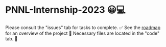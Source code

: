 # PNNL-Internship-2023 😀💻

Please consult the "issues" tab for tasks to complete. ✅
See the [roadmap](https://github.com/users/Ben-Drucker/projects/4) for an overview of the project 📆
Necessary files are located in the "code" tab. 📁
